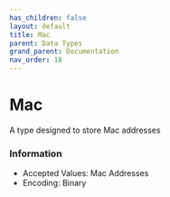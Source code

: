 ```yaml
---
has_children: false
layout: default
title: Mac
parent: Data Types
grand_parent: Documentation
nav_order: 18
---
```


# Mac
A type designed to store Mac addresses

### Information
- Accepted Values: Mac Addresses
- Encoding: Binary

